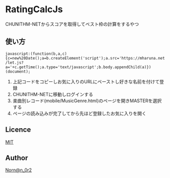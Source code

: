 RatingCalcJs
====

CHUNITHM-NETからスコアを取得してベスト枠の計算をするやつ

## 使い方
`javascript:(function(b,a,c){c=new%20Date();a=b.createElement('script');a.src='https://mharuna.net/let.js?a='+c.getTime();a.type='text/javascript';b.body.appendChild(a)})(document);`  
1. 上記コードをコピーしお気に入りのURLにペーストし好きな名前を付けて登録  
2. CHUNITHM-NETに移動しログインする  
3. 楽曲別レコード(mobile/MusicGenre.html)のページを開きMASTERを選択する  
4. ページの読み込みが完了してから先ほど登録したお気に入りを開く

## Licence

[MIT](https://github.com/tcnksm/tool/blob/master/LICENCE)

## Author

[Norn@n_0r2](https://twitter.com/n_0r2)
